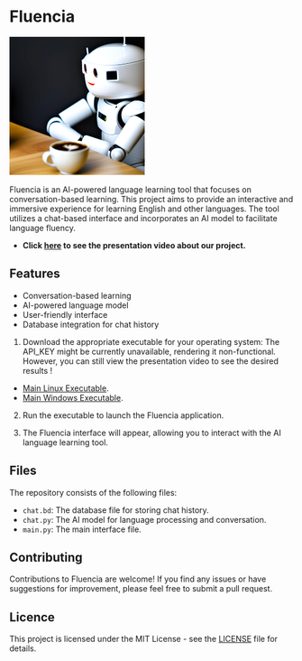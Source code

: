 # Fluencia

![Fluencia Logo](logo.png)

Fluencia is an AI-powered language learning tool that focuses on conversation-based learning. This project aims to provide an interactive and immersive experience for learning English and other languages. The tool utilizes a chat-based interface and incorporates an AI model to facilitate language fluency. 
- **Click [here](https://m.youtube.com/watch?v=BVzzJzoFm8g&feature=youtu.be) to see the presentation video about our project.**

## Features

- Conversation-based learning
- AI-powered language model
- User-friendly interface
- Database integration for chat history

1. Download the appropriate executable for your operating system:  The API_KEY might be currently unavailable, rendering it non-functional. However, you can still view the presentation video to see the desired results !

- [Main Linux Executable](https://github.com/Bugz-gg/hackathon-n-1/releases/download/v1/main_linux_executable). 
- [Main Windows Executable](https://github.com/Bugz-gg/hackathon-n-1/releases/download/v1/main_windows_executable.exe).

2. Run the executable to launch the Fluencia application.

3. The Fluencia interface will appear, allowing you to interact with the AI language learning tool.

## Files

The repository consists of the following files:

- `chat.bd`: The database file for storing chat history.
- `chat.py`: The AI model for language processing and conversation.
- `main.py`: The main interface file.

## Contributing

Contributions to Fluencia are welcome! If you find any issues or have suggestions for improvement, please feel free to submit a pull request.

## Licence

This project is licensed under the MIT License - see the [LICENSE](LICENSE) file for details.




